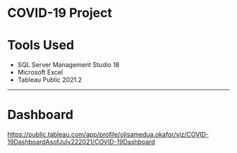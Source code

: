 # COVID-19 Project

# Tools Used
* SQL Server Management Studio 18
* Microsoft Excel
* Tableau Public 2021.2

---
# Dashboard
https://public.tableau.com/app/profile/olisamedua.okafor/viz/COVID-19DashboardAsofJuly222021/COVID-19Dashboard
